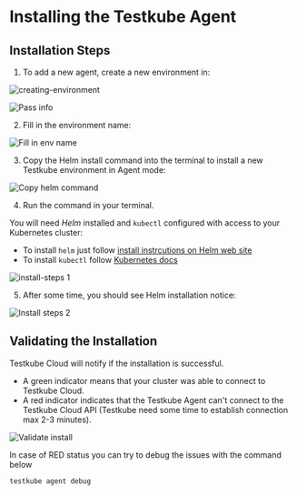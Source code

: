 # Installing the Testkube Agent

## Installation Steps

1. To add a new agent, create a new environment in: 

![creating-environment](https://user-images.githubusercontent.com/30776/207018935-2e1c9d27-2e84-42f2-89c7-faa81ac6eabd.jpg)


![Pass info](https://user-images.githubusercontent.com/30776/206459262-7e8e5987-f30a-41a5-aada-02a58bfc8b31.png)

2. Fill in the environment name: 

![Fill in env name](https://user-images.githubusercontent.com/30776/206459469-ceb3dd3d-0eb5-48ca-89be-6debc807b5d3.png)

3. Copy the Helm install command into the terminal to install a new Testkube environment in Agent mode: 

![Copy helm command](https://user-images.githubusercontent.com/30776/206459486-8c7a50a0-4c7c-43f0-ae6a-5a84941f3613.png)

4. Run the command in your terminal.

You will need *Helm* installed and `kubectl` configured with access to your Kubernetes cluster: 
- To install `helm` just follow [install instrcutions on Helm web site](https://helm.sh/docs/intro/install/)
- To install `kubectl` follow [Kubernetes docs](https://kubernetes.io/docs/tasks/tools/)

![install-steps 1](https://user-images.githubusercontent.com/30776/229802501-69a76f00-8e56-41de-b3d5-8315b6902cc2.png)

5. After some time, you should see Helm installation notice: 

![Install steps 2](https://user-images.githubusercontent.com/30776/206460312-86211dd2-dc50-48be-b33b-11f07720df0a.png)


## Validating the Installation 

Testkube Cloud will notify if the installation is successful. 

* A green indicator means that your cluster was able to connect to Testkube Cloud.
* A red indicator indicates that the Testkube Agent can't connect to the Testkube Cloud API (Testkube need some time to establish connection max 2-3 minutes).

![Validate install](https://user-images.githubusercontent.com/30776/206461244-f885c270-fc57-4919-9330-89a1ce5ad082.png)

In case of RED status you can try to debug the issues with the command below

```sh 
testkube agent debug
```

